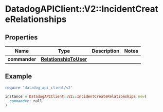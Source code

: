 # DatadogAPIClient::V2::IncidentCreateRelationships

## Properties

| Name          | Type                                            | Description | Notes |
| ------------- | ----------------------------------------------- | ----------- | ----- |
| **commander** | [**RelationshipToUser**](RelationshipToUser.md) |             |       |

## Example

```ruby
require 'datadog_api_client/v2'

instance = DatadogAPIClient::V2::IncidentCreateRelationships.new(
  commander: null
)
```
